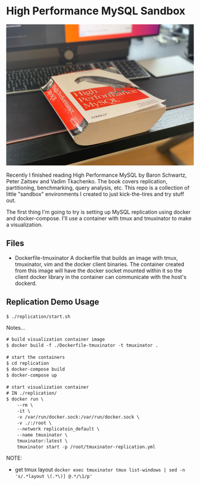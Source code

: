 High Performance MySQL Sandbox
==============================

![high performance mysql](./high-performance-mysql.png)

Recently I finished reading High Performance MySQL by Baron Schwartz, Peter
Zaitsev and Vadim Tkachenko. The book covers replication, partitioning,
benchmarking, query analysis, etc. This repo is a collection of little
"sandbox" environments I created to just kick-the-tires and try stuff out.

The first thing I'm going to try is setting up MySQL replication using docker
and docker-compose. I'll use a container with tmux and tmuxinator to make a
visualization.

Files
-----
- Dockerfile-tmuxinator
A dockerfile that builds an image with tmux, tmuxinator, vim and the docker
client binaries. The container created from this image will have the docker
socket mounted within it so the client docker library in the container can 
communicate with the host's dockerd.

Replication Demo Usage
----------------------
```
$ ./replication/start.sh
```

Notes...
```
# build visualization container image
$ docker build -f ./Dockerfile-tmuxinator -t tmuxinator .

# start the containers
$ cd replication
$ docker-compose build
$ docker-compose up

# start visualization container
# IN ./replication/
$ docker run \
    --rm \
    -it \
    -v /var/run/docker.sock:/var/run/docker.sock \
    -v ./:/root \
    --network replicatoin_default \
    --name tmuxinator \
    tmuxinator:latest \
    tmuxinator start -p /root/tmuxinator-replication.yml
```

NOTE:
- get tmux layout
`docker exec tmuxinator tmux list-windows | sed -n 's/.*layout \(.*\)] @.*/\1/p'`
